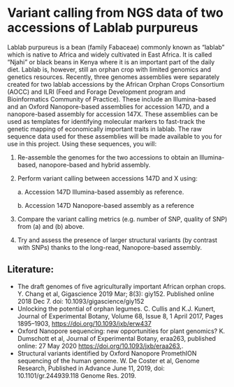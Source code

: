 # Variant calling from NGS data of two accessions of Lablab purpureus

Lablab purpureus is a bean (family Fabaceae) commonly known as “lablab” which is native to Africa and widely cultivated in East Africa. It is called “Njahi” or black beans in Kenya where it is an important part of the daily diet. Lablab is, however, still an orphan crop with limited genomics and genetics resources. Recently, three genomes assemblies were separately created for two lablab accessions by the African Orphan Crops Consortium (AOCC) and ILRI (Feed and Forage Development program and Bioinformatics Community of Practice). These include an Illumina-based and an Oxford Nanopore-based assemblies for accession 147D, and a nanopore-based assembly for accession 147X. These assemblies can be used as templates for identifying molecular markers to fast-track the genetic mapping of economically important traits in lablab. 
The raw sequence data used for these assemblies will be made available to you for use in this project. Using these sequences, you will:
1. Re-assemble the genomes for the two accessions to obtain an Illumina-based, nanopore-based and hybrid assembly. 
2. Perform variant calling between accessions 147D and X using:

    a. Accession 147D Illumina-based assembly as reference.
    
    b. Accession 147D Nanopore-based assembly as a reference
3. Compare the variant calling metrics (e.g. number of SNP, quality of SNP) from (a) and (b) above. 
4. Try and assess the presence of larger structural variants (by contrast with SNPs) thanks to the long-read, Nanopore-based assembly.


## Literature:

- The draft genomes of five agriculturally important African orphan crops. Y. Chang et al, Gigascience 2019 Mar; 8(3): giy152. Published online 2018 Dec 7. doi: 10.1093/gigascience/giy152
- Unlocking the potential of orphan legumes. C. Cullis and K.J. Kunert,  Journal of Experimental Botany, Volume 68, Issue 8, 1 April 2017, Pages 1895–1903, https://doi.org/10.1093/jxb/erw437
- Oxford Nanopore sequencing: new opportunities for plant genomics? K. Dumschott et al,  Journal of Experimental Botany, eraa263, published online: 27 May 2020 https://doi.org/10.1093/jxb/eraa263,.
- Structural variants identified by Oxford Nanopore PromethION sequencing of the human genome. W. De Coster et al, Genome Research, Published in Advance June 11, 2019, doi: 10.1101/gr.244939.118 Genome Res. 2019.
